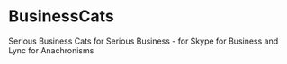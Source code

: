 # BusinessCats
Serious Business Cats for Serious Business - for Skype for Business and Lync for Anachronisms

